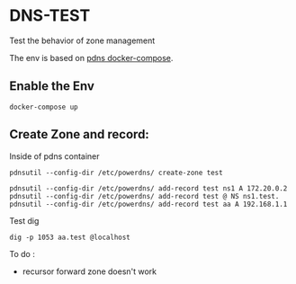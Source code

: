 # DNS-TEST
Test the behavior of zone management 

The env is based on [pdns docker-compose](https://github.com/PowerDNS/pdns/blob/master/docker-compose.yml).


## Enable the Env
```
docker-compose up
```

## Create Zone and record:
Inside of pdns container
```
pdnsutil --config-dir /etc/powerdns/ create-zone test

pdnsutil --config-dir /etc/powerdns/ add-record test ns1 A 172.20.0.2
pdnsutil --config-dir /etc/powerdns/ add-record test @ NS ns1.test.
pdnsutil --config-dir /etc/powerdns/ add-record test aa A 192.168.1.1

```

Test dig 
```
dig -p 1053 aa.test @localhost
```


To do :
* recursor forward zone doesn't work

